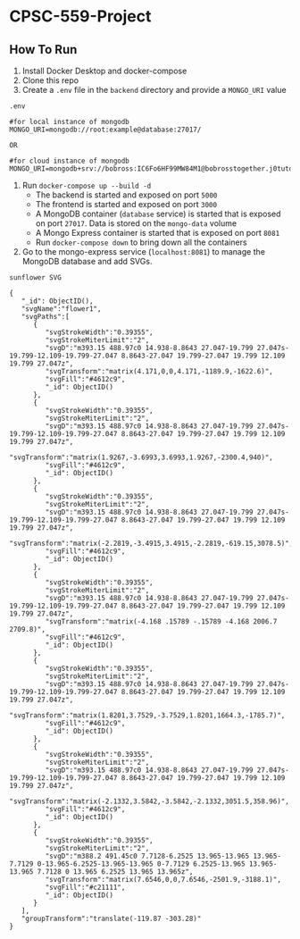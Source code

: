 # CPSC-559-Project

## How To Run

1. Install Docker Desktop and docker-compose
1. Clone this repo
1. Create a `.env` file in the `backend` directory and provide a `MONGO_URI` value

```
.env

#for local instance of mongodb
MONGO_URI=mongodb://root:example@database:27017/ 

OR

#for cloud instance of mongodb
MONGO_URI=mongodb+srv://bobross:IC6Fo6HF99MW84M1@bobrosstogether.j0tutdu.mongodb.net/test 
```
1. Run `docker-compose up --build -d`
    - The backend is started and exposed on port `5000`
    - The frontend is started and exposed on port `3000`
    - A MongoDB container (`database` service) is started that is exposed on port `27017`. Data is stored on the `mongo-data` volume
    - A Mongo Express container is started that is exposed on port `8081`
    - Run `docker-compose down` to bring down all the containers
1. Go to the mongo-express service (`localhost:8081`) to manage the MongoDB database and add SVGs.
```
sunflower SVG

{
   "_id": ObjectID(),
   "svgName":"flower1",
   "svgPaths":[
      {
         "svgStrokeWidth":"0.39355",
         "svgStrokeMiterLimit":"2",
         "svgD":"m393.15 488.97c0 14.938-8.8643 27.047-19.799 27.047s-19.799-12.109-19.799-27.047 8.8643-27.047 19.799-27.047 19.799 12.109 19.799 27.047z",
         "svgTransform":"matrix(4.171,0,0,4.171,-1189.9,-1622.6)",
         "svgFill":"#4612c9",
         "_id": ObjectID()
      },
      {
         "svgStrokeWidth":"0.39355",
         "svgStrokeMiterLimit":"2",
         "svgD":"m393.15 488.97c0 14.938-8.8643 27.047-19.799 27.047s-19.799-12.109-19.799-27.047 8.8643-27.047 19.799-27.047 19.799 12.109 19.799 27.047z",
         "svgTransform":"matrix(1.9267,-3.6993,3.6993,1.9267,-2300.4,940)",
         "svgFill":"#4612c9",
         "_id": ObjectID()
      },
      {
         "svgStrokeWidth":"0.39355",
         "svgStrokeMiterLimit":"2",
         "svgD":"m393.15 488.97c0 14.938-8.8643 27.047-19.799 27.047s-19.799-12.109-19.799-27.047 8.8643-27.047 19.799-27.047 19.799 12.109 19.799 27.047z",
         "svgTransform":"matrix(-2.2819,-3.4915,3.4915,-2.2819,-619.15,3078.5)",
         "svgFill":"#4612c9",
         "_id": ObjectID()
      },
      {
         "svgStrokeWidth":"0.39355",
         "svgStrokeMiterLimit":"2",
         "svgD":"m393.15 488.97c0 14.938-8.8643 27.047-19.799 27.047s-19.799-12.109-19.799-27.047 8.8643-27.047 19.799-27.047 19.799 12.109 19.799 27.047z",
         "svgTransform":"matrix(-4.168 .15789 -.15789 -4.168 2006.7 2709.8)",
         "svgFill":"#4612c9",
         "_id": ObjectID()
      },
      {
         "svgStrokeWidth":"0.39355",
         "svgStrokeMiterLimit":"2",
         "svgD":"m393.15 488.97c0 14.938-8.8643 27.047-19.799 27.047s-19.799-12.109-19.799-27.047 8.8643-27.047 19.799-27.047 19.799 12.109 19.799 27.047z",
         "svgTransform":"matrix(1.8201,3.7529,-3.7529,1.8201,1664.3,-1785.7)",
         "svgFill":"#4612c9",
         "_id": ObjectID()
      },
      {
         "svgStrokeWidth":"0.39355",
         "svgStrokeMiterLimit":"2",
         "svgD":"m393.15 488.97c0 14.938-8.8643 27.047-19.799 27.047s-19.799-12.109-19.799-27.047 8.8643-27.047 19.799-27.047 19.799 12.109 19.799 27.047z",
         "svgTransform":"matrix(-2.1332,3.5842,-3.5842,-2.1332,3051.5,358.96)",
         "svgFill":"#4612c9",
         "_id": ObjectID()
      },
      {
         "svgStrokeWidth":"0.39355",
         "svgStrokeMiterLimit":"2",
         "svgD":"m388.2 491.45c0 7.7128-6.2525 13.965-13.965 13.965-7.7129 0-13.965-6.2525-13.965-13.965 0-7.7129 6.2525-13.965 13.965-13.965 7.7128 0 13.965 6.2525 13.965 13.965z",
         "svgTransform":"matrix(7.6546,0,0,7.6546,-2501.9,-3188.1)",
         "svgFill":"#c21111",
         "_id": ObjectID()
      }
   ],
   "groupTransform":"translate(-119.87 -303.28)"
}
```

